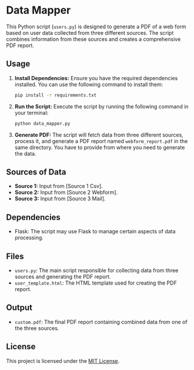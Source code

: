 <!-- # Data Mapper

This Python script (`users.py`) is designed to generate custom HTML  and PDf file based on user data. It utilizes Flask to render an HTML template (`user_template.html`) with dynamically generated user data.

## Usage

1. Make sure you have Python and Flask installed in your environment.Use requirements.txt to install dependencies.

2. Run the script by executing the following command in your terminal:

    ```bash
    python users.py
    ```

3. The script will generate an HTML file named `custom.html` in the same directory.

## Dependencies

- Flask: The script uses Flask to create an application context for rendering the HTML template.

## Files

- `users.py`: The main script that generates the HTML and pdf file.
- `user_template.html`: The HTML template that includes placeholders for user data.
- `user_data_generated.py`: Contains sample user data used in the template.

## License

This project is licensed under the [MIT License](LICENSE). -->
# Data Mapper

This Python script (`users.py`) is designed to generate a PDF of a web form based on user data collected from three different sources. The script combines information from these sources and creates a comprehensive PDF report.

## Usage

1. **Install Dependencies:** Ensure you have the required dependencies installed. You can use the following command to install them:

    ```bash
    pip install -r requirements.txt
    ```

2. **Run the Script:** Execute the script by running the following command in your terminal:

    ```bash
    python data_mapper.py
    ```

3. **Generate PDF:** The script will fetch data from three different sources, process it, and generate a PDF report named `webform_report.pdf` in the same directory. You have to provide from where you need to generate the data.

## Sources of Data

- **Source 1:** Input from [Source 1 Csv].
- **Source 2:** Input from [Source 2 Webform].
- **Source 3:** Input from [Source 3 Mail].

## Dependencies

- Flask: The script may use Flask to manage certain aspects of data processing.

## Files

- `users.py`: The main script responsible for collecting data from three sources and generating the PDF report.
- `user_template.html`: The HTML template used for creating the PDF report.


## Output

- `custom.pdf`: The final PDF report containing combined data from one of the three  sources.

## License

This project is licensed under the [MIT License](LICENSE).
